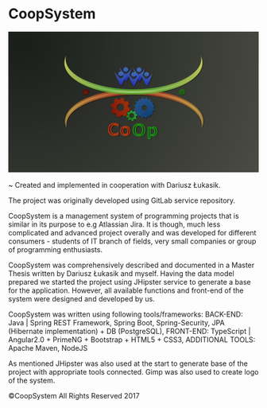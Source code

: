 # CoopSystem

![alt text](https://github.com/mateuszniedospial/CoopSystem/blob/master/src/main/webapp/content/images/CoopLogo.jpg)

~ Created and implemented in cooperation with Dariusz Łukasik.

The project was originally developed using GitLab service repository.

CoopSystem is a management system of programming projects that is similar in its purpose to e.g Atlassian Jira.
It is though, much less complicated and advanced project overally and was developed for different consumers - 
students of IT branch of fields, very small companies or group of programming enthusiasts.

CoopSystem was comprehensively described and documented in a Master Thesis written by Dariusz Łukasik and myself.
Having the data model prepared we started the project using JHipster service to generate a base for the application.
However, all available functions and front-end of the system were designed and developed by us.

CoopSystem was written using following tools/frameworks:
BACK-END: Java | Spring REST Framework, Spring Boot, Spring-Security, JPA (Hibernate implementation) + DB (PostgreSQL),
FRONT-END: TypeScript | Angular2.0 + PrimeNG + Bootstrap + HTML5 + CSS3,
ADDITIONAL TOOLS: Apache Maven, NodeJS

As mentioned JHipster was also used at the start to generate base of the project with appropriate tools connected.
Gimp was also used to create logo of the system.

©CoopSystem
All Rights Reserved 2017
